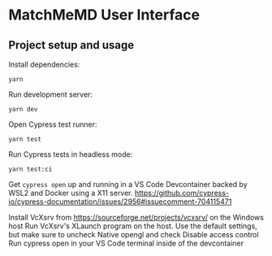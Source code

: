 # MatchMeMD User Interface

## Project setup and usage

Install dependencies:

```
yarn
```

Run development server:

```
yarn dev
```

Open Cypress test runner:

```
yarn test
```

Run Cypress tests in headless mode:

```
yarn test:ci
```

Get `cypress open` up and running in a VS Code Devcontainer backed by WSL2 and Docker using a X11 server.
https://github.com/cypress-io/cypress-documentation/issues/2956#issuecomment-704115471

Install VcXsrv from https://sourceforge.net/projects/vcxsrv/ on the Windows host
Run VcXsrv's XLaunch program on the host. Use the default settings, but make sure to uncheck Native opengl and check Disable access control
Run cypress open in your VS Code terminal inside of the devcontainer
